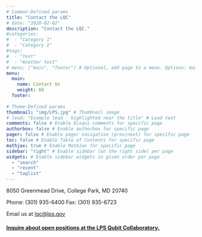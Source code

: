 ```yaml
---
# Common-Defined params
title: "Contact the LQC"
# date: "2020-02-02"
description: "Contact the LQC."
#categories:
#  - "Category 1"
#  - "Category 2"
#tags:
#  - "Test"
#  - "Another test"
# menu: ["main", "footer"] # Optional, add page to a menu. Options: main, side, footer
menu:
  main:
    name: Contact Us
    weight: 60
  footer:
  
# Theme-Defined params
thumbnail: "img/LPS.jpg" # Thumbnail image
# lead: "Example lead - highlighted near the title" # Lead text
comments: false # Enable Disqus comments for specific page
authorbox: false # Enable authorbox for specific page
pager: false # Enable pager navigation (prev/next) for specific page
toc: false # Enable Table of Contents for specific page
mathjax: true # Enable MathJax for specific page
sidebar: "right" # Enable sidebar (on the right side) per page
widgets: # Enable sidebar widgets in given order per page
  - "search"
  - "recent"
  - "taglist"
---
```


8050 Greenmead Drive, College Park, MD 20740

Phone: (301) 935-6400 Fax: (301) 935-6723

Email us at lqc@lps.gov

#### [Inquire about open positions at the LPS Qubit Collaboratory.](https://forms.gle/aVzMspPpmWJ2u4xK8)